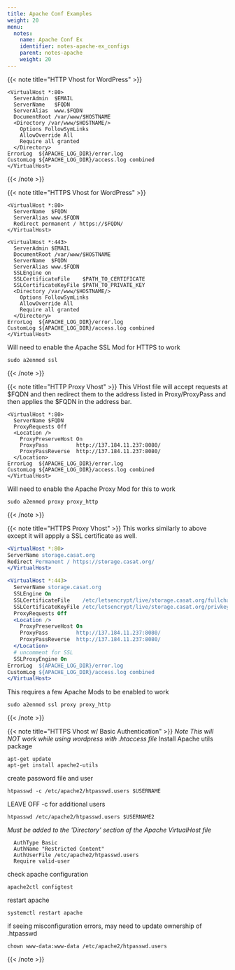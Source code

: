 ```yaml
---
title: Apache Conf Examples
weight: 20
menu:
  notes:
    name: Apache Conf Ex
    identifier: notes-apache-ex_configs
    parent: notes-apache
    weight: 20
---
```


{{< note title="HTTP Vhost for WordPress" >}}
```
<VirtualHost *:80>
  ServerAdmin  $EMAIL
  ServerName   $FQDN
  ServerAlias  www.$FQDN
  DocumentRoot /var/www/$HOSTNAME
  <Directory /var/www/$HOSTNAME/>
    Options FollowSymLinks
    AllowOverride All
    Require all granted
  </Directory>
ErrorLog  ${APACHE_LOG_DIR}/error.log
CustomLog ${APACHE_LOG_DIR}/access.log combined
</VirtualHost>
```
{{< /note >}}


{{< note title="HTTPS Vhost for WordPress" >}}
```
<VirtualHost *:80>
  ServerName  $FQDN
  ServerAlias www.$FQDN
  Redirect permanent / https://$FQDN/
</VirtualHost>

<VirtualHost *:443>
  ServerAdmin $EMAIL
  DocumentRoot /var/www/$HOSTNAME
  ServerName  $FQDN
  ServerAlias www.$FQDN
  SSLEngine on
  SSLCertificateFile    $PATH_TO_CERTIFICATE
  SSLCertificateKeyFile $PATH_TO_PRIVATE_KEY
  <Directory /var/www/$HOSTNAME/>
    Options FollowSymLinks
    AllowOverride All
    Require all granted
  </Directory>
ErrorLog  ${APACHE_LOG_DIR}/error.log
CustomLog ${APACHE_LOG_DIR}/access.log combined
</VirtualHost>
```
Will need to enable the Apache SSL Mod for HTTPS to work
```
sudo a2enmod ssl
```
{{< /note >}}


{{< note title="HTTP Proxy Vhost" >}}
This VHost file will accept requests at $FQDN and then redirect them to the address listed in Proxy/ProxyPass and then applies the $FQDN in the address bar.
```
<VirtualHost *:80>
  ServerName $FQDN
  ProxyRequests Off
  <Location />
    ProxyPreserveHost On
    ProxyPass         http://137.184.11.237:8080/
    ProxyPassReverse  http://137.184.11.237:8080/
  </Location>
ErrorLog  ${APACHE_LOG_DIR}/error.log
CustomLog ${APACHE_LOG_DIR}/access.log combined
</VirtualHost>
```
Will need to enable the Apache Proxy Mod for this to work
```
sudo a2enmod proxy proxy_http
```
{{< /note >}}


{{< note title="HTTPS Proxy Vhost" >}}
This works similarly to above except it will appply a SSL certificate as well.
```Apache
<VirtualHost *:80>
ServerName storage.casat.org
Redirect Permanent / https://storage.casat.org/
</VirtualHost>

<VirtualHost *:443>
  ServerName storage.casat.org
  SSLEngine On
  SSLCertificateFile    /etc/letsencrypt/live/storage.casat.org/fullchain.pem
  SSLCertificateKeyFile /etc/letsencrypt/live/storage.casat.org/privkey.pem
  ProxyRequests Off
  <Location />
    ProxyPreserveHost On
    ProxyPass         http://137.184.11.237:8080/
    ProxyPassReverse  http://137.184.11.237:8080/
  </Location>
  # uncomment for SSL
  SSLProxyEngine On  
ErrorLog  ${APACHE_LOG_DIR}/error.log
CustomLog ${APACHE_LOG_DIR}/access.log combined
</VirtualHost>
```
This requires a few Apache Mods to be enabled to work
```
sudo a2enmod ssl proxy proxy_http
```
{{< /note >}}


{{< note title="HTTPS Vhost w/ Basic Authentication" >}}
*Note This will NOT work while using wordpress with .htaccess file*
Install Apache utils package
```
apt-get update
apt-get install apache2-utils
```
create password file and user
```
htpasswd -c /etc/apache2/htpasswd.users $USERNAME
```
LEAVE OFF -c for additional users
```
htpasswd /etc/apache2/htpasswd.users $USERNAME2
```
*Must be added to the 'Directory' section of the Apache VirtualHost file*
```
  AuthType Basic
  AuthName "Restricted Content"
  AuthUserFile /etc/apache2/htpasswd.users
  Require valid-user
```
check apache configuration
```
apache2ctl configtest
```
restart apache
```
systemctl restart apache
```
if seeing misconfiguration errors, may need to update ownership of .htpasswd
```
chown www-data:www-data /etc/apache2/htpasswd.users
```
{{< /note >}}
